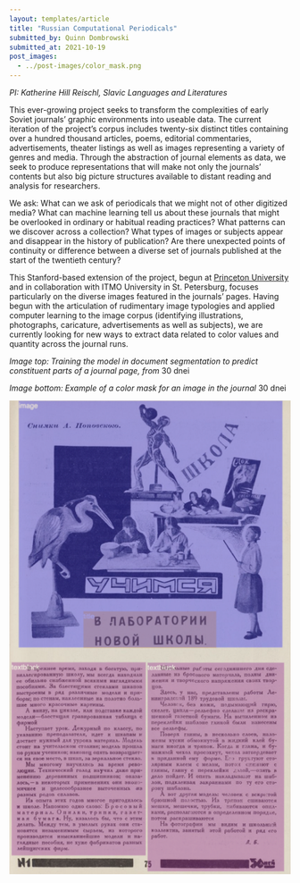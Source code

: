 ```yaml
---
layout: templates/article
title: "Russian Computational Periodicals"
submitted_by: Quinn Dombrowski
submitted_at: 2021-10-19
post_images:
  - ../post-images/color_mask.png
---
```



*PI: Katherine Hill Reischl, Slavic Languages and Literatures*


This ever-growing project seeks to transform the complexities of early Soviet journals’ graphic environments into useable data. The current iteration of the project’s corpus includes twenty-six distinct titles containing over a hundred thousand articles, poems, editorial commentaries, advertisements, theater listings as well as images representing a variety of genres and media. Through the abstraction of journal elements as data, we seek to produce representations that will make not only the journals’ contents but also big picture structures available to distant reading and analysis for researchers.


We ask: What can we ask of periodicals that we might not of other digitized media? What can machine learning tell us about these journals that might be overlooked in ordinary or habitual reading practices? What patterns can we discover across a collection? What types of images or subjects appear and disappear in the history of publication? Are there unexpected points of continuity or difference between a diverse set of journals published at the start of the twentieth century?


This Stanford-based extension of the project, begun at [Princeton University](https://cdh.princeton.edu/projects/pages-early-soviet-performance/) and in collaboration with ITMO University in St. Petersburg, focuses particularly on the diverse images featured in the journals’ pages. Having begun with the articulation of rudimentary image typologies and applied computer learning to the image corpus (identifying illustrations, photographs, caricature, advertisements as well as subjects), we are currently looking for new ways to extract data related to color values and quantity across the journal runs.


*Image top: Training the model in document segmentation to predict constituent parts of a journal page, from* 30 dnei


*Image bottom: Example of a color mask for an image in the journal* 30 dnei


![](../post-images/document_segmentation.png)

